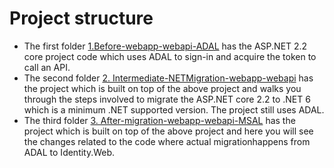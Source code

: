 # Project structure 
- The first folder [1.Before-webapp-webapi-ADAL](1.Before-webapp-webapi-ADAL) has the ASP.NET 2.2 core project code which uses ADAL to sign-in and acquire the token to call an API.
- The second folder [2. Intermediate-NETMigration-webapp-webapi](2.%20Intermediate-NETMigration-webapp-webapi) has the project which is built on top of the above project and walks you through the steps involved to migrate the ASP.NET core 2.2 to .NET 6 which is a minimum .NET supported version. The project still uses ADAL. 
- The third folder [3. After-migration-webapp-webapi-MSAL](3.%20After-migration-webapp-webapi-MSAL) has the project which is built on top of the above project and here you will see the changes related to the code where actual migrationhappens from ADAL to Identity.Web.   
